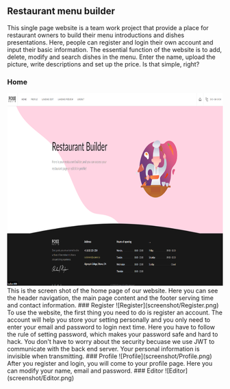 ## Restaurant menu builder
This single page website is a team work project that provide a place for restaurant owners to build
 their menu introductions and dishes presentations. Here, people can register and login their own
  account and input their basic information. The essential function of the website is to add, delete, modify and search dishes in the menu. Enter the name, upload the picture, write descriptions and set up the price. Is that simple, right?
### Home
<div align="center">
	<img src="screenshot/Home.png" alt="" width="800" height="450">
</div>
This is the screen shot of the home page of our website. Here you can see the header navigation, the main page content and the footer serving time and contact information.
### Register
![Register](screenshot/Register.png)
To use the website, the first thing you need to do is register an account. The account will help you store your setting personally and you only need to enter your email and password to login next time. Here you have to follow the rule of setting password, which makes your password safe and hard to hack. You don't have to worry about the security becuase we use JWT to communicate with the back end server. Your personal information is invisible when transmitting.
### Profile
![Profile](screenshot/Profile.png)
After you register and login, you will come to your profile page. Here you can modify your name, email and password.
### Editor
![Editor](screenshot/Editor.png)
